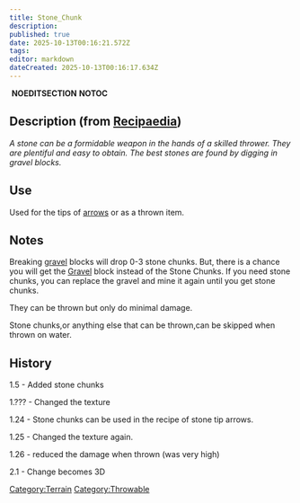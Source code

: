 ```yaml
---
title: Stone_Chunk
description: 
published: true
date: 2025-10-13T00:16:21.572Z
tags: 
editor: markdown
dateCreated: 2025-10-13T00:16:17.634Z
---
```


 __NOEDITSECTION__ __NOTOC__

## Description (from [Recipaedia](Recipaedia "wikilink"))

*A stone can be a formidable weapon in the hands of a skilled thrower.
They are plentiful and easy to obtain. The best stones are found by
digging in gravel blocks.*

## Use

Used for the tips of [arrows](Stone_Tip_Arrow "wikilink") or as a thrown
item.

## Notes

Breaking [gravel](gravel "wikilink") blocks will drop 0-3 stone chunks.
But, there is a chance you will get the [Gravel](Gravel "wikilink")
block instead of the Stone Chunks. If you need stone chunks, you can
replace the gravel and mine it again until you get stone chunks.

They can be thrown but only do minimal damage.

Stone chunks,or anything else that can be thrown,can be skipped when
thrown on water.

## History

1.5 - Added stone chunks

1.??? - Changed the texture

1.24 - Stone chunks can be used in the recipe of stone tip arrows.

1.25 - Changed the texture again.

1.26 - reduced the damage when thrown (was very high)

2.1 - Change becomes 3D

[Category:Terrain](Category:Terrain "wikilink")
[Category:Throwable](Category:Throwable "wikilink")